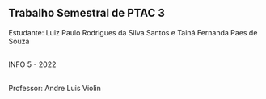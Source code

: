 ## Trabalho Semestral de PTAC 3
Estudante: Luiz Paulo Rodrigues da Silva Santos e Tainá Fernanda Paes de Souza
##
INFO 5 - 2022
##
Professor: Andre Luis Violin